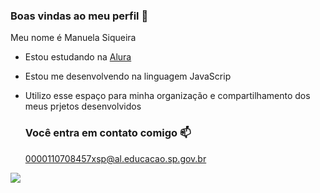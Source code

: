 ### Boas vindas ao meu perfil  💙

Meu nome é Manuela Siqueira 

- Estou estudando na [Alura](https://www.alura.com.br)
  
- Estou me desenvolvendo na linguagem JavaScrip
- Utilizo esse espaço para minha organização e compartilhamento dos meus prjetos desenvolvidos

  ### Você entra em contato comigo 📫

  0000110708457xsp@al.educacao.sp.gov.br

![](https://media1.tenor.com/m/qB0M2AMQrMMAAAAd/mandando-beijo-s%C3%A3o-paulo-fc.gif)
